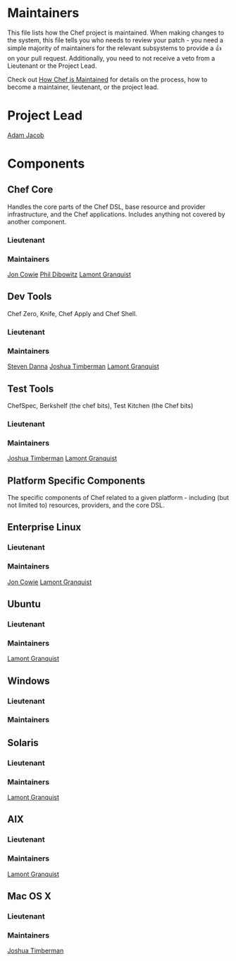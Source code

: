 # Maintainers

This file lists how the Chef project is maintained. When making changes to the system, this
file tells you who needs to review your patch - you need a simple majority of maintainers
for the relevant subsystems to provide a :+1: on your pull request. Additionally, you need
to not receive a veto from a Lieutenant or the Project Lead.

Check out [How Chef is Maintained](https://github.com/opscode/chef-rfc/blob/master/rfc030-maintenance-policy.md#how-the-project-is-maintained) for details on the process, how to become
a maintainer, lieutenant, or the project lead.

# Project Lead

[Adam Jacob](http://github.com/adamhjk)

# Components

## Chef Core

Handles the core parts of the Chef DSL, base resource and provider
infrastructure, and the Chef applications. Includes anything not covered by
another component.

### Lieutenant

### Maintainers

[Jon Cowie](http://github.com/jonlives)
[Phil Dibowitz](https://github.com/jaymzh)
[Lamont Granquist](http://github.com/lamont-granquist)

## Dev Tools

Chef Zero, Knife, Chef Apply and Chef Shell.

### Lieutenant

### Maintainers

[Steven Danna](https://github.com/stevendanna/)
[Joshua Timberman](https://github.com/jtimberman)
[Lamont Granquist](http://github.com/lamont-granquist)

## Test Tools

ChefSpec, Berkshelf (the chef bits), Test Kitchen (the Chef bits)

### Lieutenant

### Maintainers

[Joshua Timberman](https://github.com/jtimberman)
[Lamont Granquist](http://github.com/lamont-granquist)

## Platform Specific Components

The specific components of Chef related to a given platform - including (but not limited to) resources, providers, and the core DSL.

## Enterprise Linux

### Lieutenant

### Maintainers

[Jon Cowie](http://github.com/jonlives)
[Lamont Granquist](http://github.com/lamont-granquist)

## Ubuntu

### Lieutenant

### Maintainers

[Lamont Granquist](http://github.com/lamont-granquist)

## Windows

### Lieutenant

### Maintainers

## Solaris

### Lieutenant

### Maintainers

[Lamont Granquist](http://github.com/lamont-granquist)

## AIX

### Lieutenant

### Maintainers

[Lamont Granquist](http://github.com/lamont-granquist)

## Mac OS X

### Lieutenant

### Maintainers

[Joshua Timberman](https://github.com/jtimberman)
